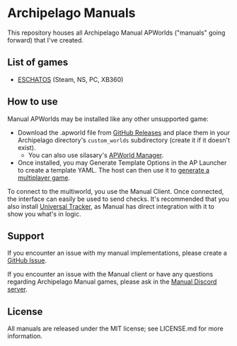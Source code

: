 # Archipelago Manuals

This repository houses all Archipelago Manual APWorlds ("manuals" going forward) that I've created.

## List of games

- [ESCHATOS](https://github.com/FlitPix/archipelago-manuals/tree/main/ESCHATOS) (Steam, NS, PC, XB360)

## How to use

Manual APWorlds may be installed like any other unsupported game:
- Download the .apworld file from [GitHub Releases](https://github.com/FlitPix/archipelago-manuals/releases) and place them in your Archipelago directory's `custom_worlds` subdirectory (create it if it doesn't exist).
  - You can also use silasary's [APWorld Manager](https://github.com/silasary/Archipelago/releases?q=Manager).
- Once installed, you may Generate Template Options in the AP Launcher to create a template YAML. The host can then use it to [generate a multiplayer game](https://archipelago.gg/tutorial/Archipelago/setup/en#generating-a-multiplayer-game).

To connect to the multiworld, you use the Manual Client. Once connected, the interface can easily be used to send checks. It's recommended that you also install [Universal Tracker](https://github.com/FarisTheAncient/Archipelago/releases?q=Tracker), as Manual has direct integration with it to show you what's in logic.

## Support

If you encounter an issue with my manual implementations, please create a [GitHub Issue](https://github.com/FlitPix/archipelago-manuals/issues).

If you encounter an issue with the Manual client or have any questions regarding Archipelago Manual games, please ask in the [Manual Discord server](https://discord.gg/T5bcsVHByx).

## License

All manuals are released under the MIT license; see LICENSE.md for more information.
